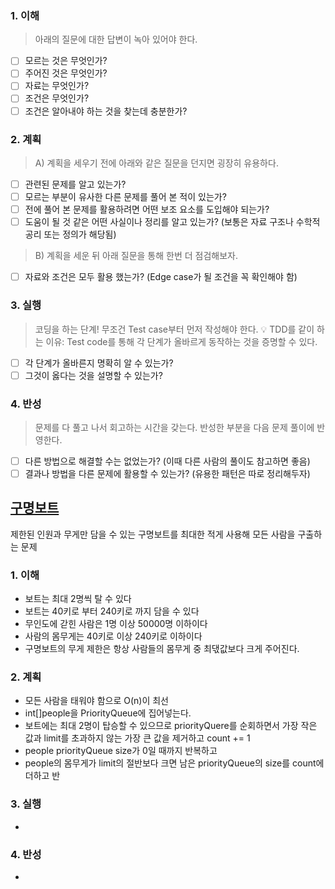 ### 1. 이해
> 아래의 질문에 대한 답변이 녹아 있어야 한다.

- [ ] 모르는 것은 무엇인가?
- [ ] 주어진 것은 무엇인가?
- [ ] 자료는 무엇인가?
- [ ] 조건은 무엇인가?
- [ ] 조건은 알아내야 하는 것을 찾는데 충분한가?

### 2. 계획
> A) 계획을 세우기 전에 아래와 같은 질문을 던지면 굉장히 유용하다.

- [ ] 관련된 문제를 알고 있는가?
- [ ] 모르는 부분이 유사한 다른 문제를 풀어 본 적이 있는가?
- [ ] 전에 풀어 본 문제를 활용하려면 어떤 보조 요소를 도입해야 되는가?
- [ ] 도움이 될 것 같은 어떤 사실이나 정리를 알고 있는가? (보통은 자료 구조나 수학적 공리 또는 정의가 해당됨)

> B) 계획을 세운 뒤 아래 질문을 통해 한번 더 점검해보자.

- [ ] 자료와 조건은 모두 활용 했는가? (Edge case가 될 조건을 꼭 확인해야 함)

### 3. 실행
> 코딩을 하는 단계! 무조건 Test case부터 먼저 작성해야 한다.
💡 TDD를 같이 하는 이유: Test code를 통해 각 단계가 올바르게 동작하는 것을 증명할 수 있다.

- [ ] 각 단계가 올바른지 명확히 알 수 있는가?
- [ ] 그것이 옳다는 것을 설명할 수 있는가?

### 4. 반성
> 문제를 다 풀고 나서 회고하는 시간을 갖는다. 반성한 부분을 다음 문제 풀이에 반영한다.

- [ ] 다른 방법으로 해결할 수는 없었는가? (이때 다른 사람의 풀이도 참고하면 좋음)
- [ ] 결과나 방법을 다른 문제에 활용할 수 있는가? (유용한 패턴은 따로 정리해두자)

## [구명보트](https://school.programmers.co.kr/learn/courses/30/lessons/42885?language=java)
제한된 인원과 무게만 담을 수 있는 구명보트를 최대한 적게 사용해 모든 사람을 구출하는 문제

### 1. 이해
- 보트는 최대 2명씩 탈 수 있다
- 보트는 40키로 부터 240키로 까지 담을 수 있다
- 무인도에 갇힌 사람은 1명 이상 50000명 이하이다
- 사람의 몸무게는 40키로 이상 240키로 이하이다
- 구명보트의 무게 제한은 항상 사람들의 몸무게 중 최댃값보다 크게 주어진다.

### 2. 계획
- 모든 사람을 태워야 함으로 O(n)이 최선
- int[]people을 PriorityQueue에 집어넣는다.
- 보트에는 최대 2명이 탑승할 수 있으므로 priorityQuere를 순회하면서 가장 작은 값과 limit를 초과하지 않는 가장 큰 값을 제거하고 count += 1
- people priorityQueue size가 0일 때까지 반복하고
- people의 몸무게가 limit의 절반보다 크면 남은 priorityQueue의 size를 count에 더하고 반

### 3. 실행
- 

### 4. 반성
-

